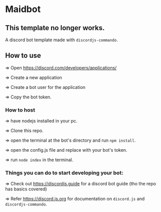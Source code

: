 # Maidbot

## This template no longer works.

A discord bot template made with `discordjs-commando`.

## How to use

=> Open https://discord.com/developers/applications/

=> Create a new application

=> Create a bot user for the application

=> Copy the bot token.


### How to host

=> have nodejs installed in your pc.

=> Clone this repo.

=> open the terminal at the bot's directory and run `npm install`.

=> open the config.js file and replace <TOKEN> with your bot's token.
  
=> run `node index` in the terminal.

### Things you can do to start developing your bot:

=> Check out https://discordjs.guide for a discord bot guide (tho the repo has basics covered)

=> Refer https://discord.js.org for documentation on `discord.js` and `discordjs-commando`.
 
